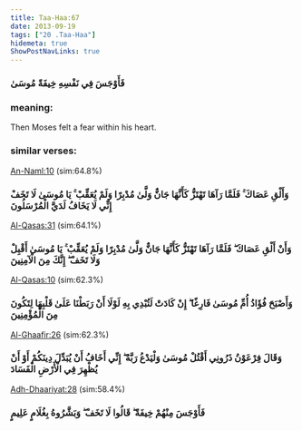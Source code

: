 ```yaml
---
title: Taa-Haa:67
date: 2013-09-19
tags: ["20 .Taa-Haa"]
hidemeta: true 
ShowPostNavLinks: true 
---
```

### فَأَوْجَسَ فِي نَفْسِهِ خِيفَةً مُوسَىٰ
### meaning: 
Then Moses felt a fear within his heart.
### similar verses: 

[An-Naml:10](/27/10) (sim:64.8%)

### وَأَلْقِ عَصَاكَ ۚ فَلَمَّا رَآهَا تَهْتَزُّ كَأَنَّهَا جَانٌّ وَلَّىٰ مُدْبِرًا وَلَمْ يُعَقِّبْ ۚ يَا مُوسَىٰ لَا تَخَفْ إِنِّي لَا يَخَافُ لَدَيَّ الْمُرْسَلُونَ

[Al-Qasas:31](/28/31) (sim:64.1%)

### وَأَنْ أَلْقِ عَصَاكَ ۖ فَلَمَّا رَآهَا تَهْتَزُّ كَأَنَّهَا جَانٌّ وَلَّىٰ مُدْبِرًا وَلَمْ يُعَقِّبْ ۚ يَا مُوسَىٰ أَقْبِلْ وَلَا تَخَفْ ۖ إِنَّكَ مِنَ الْآمِنِينَ

[Al-Qasas:10](/28/10) (sim:62.3%)

### وَأَصْبَحَ فُؤَادُ أُمِّ مُوسَىٰ فَارِغًا ۖ إِنْ كَادَتْ لَتُبْدِي بِهِ لَوْلَا أَنْ رَبَطْنَا عَلَىٰ قَلْبِهَا لِتَكُونَ مِنَ الْمُؤْمِنِينَ

[Al-Ghaafir:26](/40/26) (sim:62.3%)

### وَقَالَ فِرْعَوْنُ ذَرُونِي أَقْتُلْ مُوسَىٰ وَلْيَدْعُ رَبَّهُ ۖ إِنِّي أَخَافُ أَنْ يُبَدِّلَ دِينَكُمْ أَوْ أَنْ يُظْهِرَ فِي الْأَرْضِ الْفَسَادَ

[Adh-Dhaariyat:28](/51/28) (sim:58.4%)

### فَأَوْجَسَ مِنْهُمْ خِيفَةً ۖ قَالُوا لَا تَخَفْ ۖ وَبَشَّرُوهُ بِغُلَامٍ عَلِيمٍ
